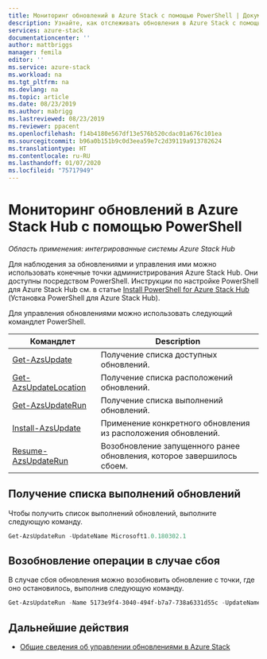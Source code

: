 ```yaml
---
title: Мониторинг обновлений в Azure Stack с помощью PowerShell | Документация Майкрософт
description: Узнайте, как отслеживать обновления в Azure Stack с помощью PowerShell.
services: azure-stack
documentationcenter: ''
author: mattbriggs
manager: femila
editor: ''
ms.service: azure-stack
ms.workload: na
ms.tgt_pltfrm: na
ms.devlang: na
ms.topic: article
ms.date: 08/23/2019
ms.author: mabrigg
ms.lastreviewed: 08/23/2019
ms.reviewer: ppacent
ms.openlocfilehash: f14b4180e567df13e576b520cdac01a676c101ea
ms.sourcegitcommit: b96a0b151b9c0d3eea59e7c2d39119a913782624
ms.translationtype: HT
ms.contentlocale: ru-RU
ms.lasthandoff: 01/07/2020
ms.locfileid: "75717949"
---
```

# <a name="monitor-updates-in-azure-stack-hub-using-powershell"></a>Мониторинг обновлений в Azure Stack Hub с помощью PowerShell

*Область применения: интегрированные системы Azure Stack Hub*

Для наблюдения за обновлениями и управления ими можно использовать конечные точки администрирования Azure Stack Hub. Они доступны посредством PowerShell. Инструкции по настройке PowerShell для Azure Stack Hub см. в статье [Install PowerShell for Azure Stack Hub](azure-stack-powershell-install.md) (Установка PowerShell для Azure Stack Hub).

Для управления обновлениями можно использовать следующий командлет PowerShell.

| Командлет | Description |
|------------------------------------------------------|-------------|
| [Get-AzsUpdate](https://docs.microsoft.com/powershell/module/azs.update.admin/Get-AzsUpdate?view=azurestackps-1.8.0) | Получение списка доступных обновлений. |
| [Get-AzsUpdateLocation](https://docs.microsoft.com/powershell/module/azs.update.admin/Get-AzsUpdateLocation?view=azurestackps-1.8.0)| Получение списка расположений обновлений. |
| [Get-AzsUpdateRun](https://docs.microsoft.com/powershell/module/azs.update.admin/Get-AzsUpdateRun?view=azurestackps-1.8.0) | Получение списка выполнений обновлений.  |
| [Install-AzsUpdate](https://docs.microsoft.com/powershell/module/azs.update.admin/Install-AzsUpdate?view=azurestackps-1.8.0) | Применение конкретного обновления из расположения обновлений. |
| [Resume-AzsUpdateRun](https://docs.microsoft.com/powershell/module/azs.update.admin/Resume-AzsUpdateRun?view=azurestackps-1.8.0) | Возобновление запущенного ранее обновления, которое завершилось сбоем. |

## <a name="get-a-list-of-update-runs"></a>Получение списка выполнений обновлений

Чтобы получить список выполнений обновлений, выполните следующую команду.

```powershell
Get-AzsUpdateRun -UpdateName Microsoft1.0.180302.1
```

## <a name="resume-a-failed-update-operation"></a>Возобновление операции в случае сбоя

В случае сбоя обновления можно возобновить обновление с точки, где оно остановилось, выполнив следующую команду.

```powershell
Get-AzsUpdateRun -Name 5173e9f4-3040-494f-b7a7-738a6331d55c -UpdateName Microsoft1.0.180305.1 | Resume-AzsUpdateRun
```

## <a name="next-steps"></a>Дальнейшие действия

-   [Общие сведения об управлении обновлениями в Azure Stack](https://docs.microsoft.com/azure-stack/operator/azure-stack-updates)
